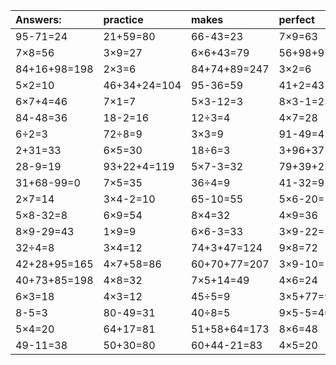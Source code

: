 | Answers: | practice | makes | perfect | ! |
| :--- | :--- | :--- | :--- | :--- |
| 95-71=24 | 21+59=80 | 66-43=23 | 7×9=63 | 5×8=40 | 
| 7×8=56 | 3×9=27 | 6×6+43=79 | 56+98+97=251 | 6×3+22=40 | 
| 84+16+98=198 | 2×3=6 | 84+74+89=247 | 3×2=6 | 5+92=97 | 
| 5×2=10 | 46+34+24=104 | 95-36=59 | 41+2=43 | 3×6=18 | 
| 6×7+4=46 | 7×1=7 | 5×3-12=3 | 8×3-1=23 | 7+12-12=7 | 
| 84-48=36 | 18-2=16 | 12÷3=4 | 4×7=28 | 2×8=16 | 
| 6÷2=3 | 72÷8=9 | 3×3=9 | 91-49=42 | 54+17=71 | 
| 2+31=33 | 6×5=30 | 18÷6=3 | 3+96+37=136 | 3×7=21 | 
| 28-9=19 | 93+22+4=119 | 5×7-3=32 | 79+39+23=141 | 6×7+74=116 | 
| 31+68-99=0 | 7×5=35 | 36÷4=9 | 41-32=9 | 42÷6=7 | 
| 2×7=14 | 3×4-2=10 | 65-10=55 | 5×6-20=10 | 91+14+68=173 | 
| 5×8-32=8 | 6×9=54 | 8×4=32 | 4×9=36 | 9×3=27 | 
| 8×9-29=43 | 1×9=9 | 6×6-3=33 | 3×9-22=5 | 9×8-39=33 | 
| 32÷4=8 | 3×4=12 | 74+3+47=124 | 9×8=72 | 39+41=80 | 
| 42+28+95=165 | 4×7+58=86 | 60+70+77=207 | 3×9-10=17 | 51+11=62 | 
| 40+73+85=198 | 4×8=32 | 7×5+14=49 | 4×6=24 | 4×9-34=2 | 
| 6×3=18 | 4×3=12 | 45÷5=9 | 3×5+77=92 | 82-10=72 | 
| 8-5=3 | 80-49=31 | 40÷8=5 | 9×5-5=40 | 2×6=12 | 
| 5×4=20 | 64+17=81 | 51+58+64=173 | 8×6=48 | 23+73=96 | 
| 49-11=38 | 50+30=80 | 60+44-21=83 | 4×5=20 | 35÷7=5 | 

